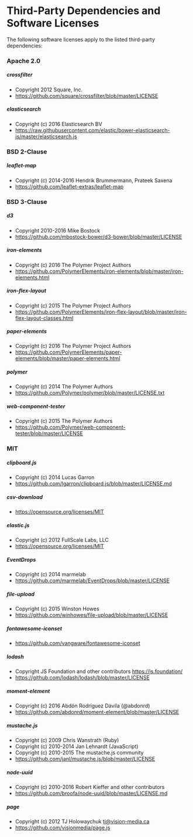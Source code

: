 # Third-Party Dependencies and Software Licenses

The following software licenses apply to the listed third-party dependencies:

### Apache 2.0

##### crossfilter
- Copyright 2012 Square, Inc.
- https://github.com/square/crossfilter/blob/master/LICENSE

##### elasticsearch
- Copyright (c) 2016 Elasticsearch BV
- https://raw.githubusercontent.com/elastic/bower-elasticsearch-js/master/elasticsearch.js

### BSD 2-Clause

##### leaflet-map
- Copyright (c) 2014-2016 Hendrik Brummermann, Prateek Saxena
- https://github.com/leaflet-extras/leaflet-map

### BSD 3-Clause

##### d3
- Copyright 2010-2016 Mike Bostock
- https://github.com/mbostock-bower/d3-bower/blob/master/LICENSE

##### iron-elements
- Copyright (c) 2016 The Polymer Project Authors
- https://github.com/PolymerElements/iron-elements/blob/master/iron-elements.html

##### iron-flex-layout
- Copyright (c) 2015 The Polymer Project Authors
- https://github.com/PolymerElements/iron-flex-layout/blob/master/iron-flex-layout-classes.html

##### paper-elements
- Copyright (c) 2016 The Polymer Project Authors
- https://github.com/PolymerElements/paper-elements/blob/master/paper-elements.html

##### polymer
- Copyright (c) 2014 The Polymer Authors
- https://github.com/Polymer/polymer/blob/master/LICENSE.txt

##### web-component-tester
- Copyright (c) 2015 The Polymer Authors
- https://github.com/Polymer/web-component-tester/blob/master/LICENSE

### MIT

##### clipboard.js
- Copyright (c) 2014 Lucas Garron
- https://github.com/lgarron/clipboard.js/blob/master/LICENSE.md

##### csv-download
- https://opensource.org/licenses/MIT

##### elastic.js
- Copyright (c) 2012 FullScale Labs, LLC
- https://opensource.org/licenses/MIT

##### EventDrops
- Copyright (c) 2014 marmelab
- https://github.com/marmelab/EventDrops/blob/master/LICENSE

##### file-upload
- Copyright (c) 2015 Winston Howes
- https://github.com/winhowes/file-upload/blob/master/LICENSE

##### fontawesome-iconset
- https://github.com/vangware/fontawesome-iconset

##### lodash
- Copyright JS Foundation and other contributors <https://js.foundation/>
- https://github.com/lodash/lodash/blob/master/LICENSE

##### moment-element
- Copyright (c) 2016 Abdón Rodríguez Davila (@abdonrd)
- https://github.com/abdonrd/moment-element/blob/master/LICENSE

##### mustache.js
- Copyright (c) 2009 Chris Wanstrath (Ruby)
- Copyright (c) 2010-2014 Jan Lehnardt (JavaScript)
- Copyright (c) 2010-2015 The mustache.js community
- https://github.com/janl/mustache.js/blob/master/LICENSE

##### node-uuid
- Copyright (c) 2010-2016 Robert Kieffer and other contributors
- https://github.com/broofa/node-uuid/blob/master/LICENSE.md

##### page
- Copyright (c) 2012 TJ Holowaychuk <tj@vision-media.ca>
- https://github.com/visionmedia/page.js

